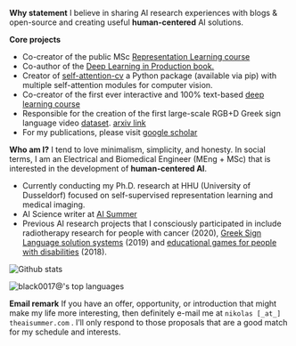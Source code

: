 **Why statement**
I believe in sharing AI research experiences with blogs & open-source and creating useful **human-centered** AI solutions.

**Core projects**
- Co-creator of the public MSc [Representation Learning course](https://www.youtube.com/playlist?list=PL3mKiGE4zNJJ83K4c3IBka6eYfe6v71dS)
- Co-author of the [Deep Learning in Production book.](https://theaisummer.com/deep-learning-in-production-book/)
- Creator of [self-attention-cv](https://github.com/The-AI-Summer/self-attention-cv) a Python package (available via pip) with multiple self-attention modules for computer vision.
- Co-creator of the first ever interactive and 100% text-based [deep learning course](https://theaisummer.com/introduction-to-deep-learning-course/)
- Responsible for the creation of the first large-scale RGB+D Greek sign language video [dataset](https://zenodo.org/record/3941811#.Xw6nqJZRU5k). [arxiv link](https://arxiv.org/abs/2007.12530)
- For my publications, please visit [google scholar](https://scholar.google.com/citations?user=3kaPme8AAAAJ&hl=en)



**Who am I?**
I tend to love minimalism, simplicity, and honesty. In social terms, I am an Electrical and Biomedical Engineer (MEng + MSc) that is interested in the  development of **human-centered AI**. 
- Currently conducting my Ph.D. research at HHU (University of Dusseldorf) focused on self-supervised representation learning and medical imaging.
- AI Science writer at [AI Summer](https://theaisummer.com/)
- Previous AI research projects that I consciously participated in include radiotherapy research for people with cancer (2020), [Greek Sign Language solution systems](https://www.iti.gr/iti/projects/%CE%95%CF%80%CE%B9%CE%BA%CE%BF%CE%B9%CE%BD%CF%89%CE%BD%CF%8E.html) (2019) and [educational games for people with disabilities](https://www.iti.gr/iti/projects/MaTHiSiS.html) (2018).



![Github stats](https://github-readme-stats.vercel.app/api?username=black0017&show_icons=true&hide_border=true)

![`black0017@`'s top languages](https://github-readme-stats.vercel.app/api/top-langs/?username=black0017&hide_title=true&layout=compact&langs_count=10&hide=html,javascript,css)


**Email remark**
If you have an offer, opportunity, or introduction that might make my life more interesting, then definitely e-mail me at `nikolas [_at_] theaisummer.com` . I’ll only respond to those proposals that are a good match for my schedule and interests.
